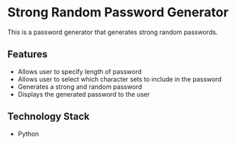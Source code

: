 <!DOCTYPE html>
<html>
  <head>
    <meta charset="UTF-8">
  </head>
  <body>
    <h1>Strong Random Password Generator</h1>
    <p>This is a password generator that generates strong random passwords.</p>
    <h2>Features</h2>
    <ul>
      <li>Allows user to specify length of password</li>
      <li>Allows user to select which character sets to include in the password</li>
      <li>Generates a strong and random password</li>
      <li>Displays the generated password to the user</li>
    </ul>
    <h2>Technology Stack</h2>
    <ul>
      <li>Python</li>
    </ul>
  </body>
</html>
